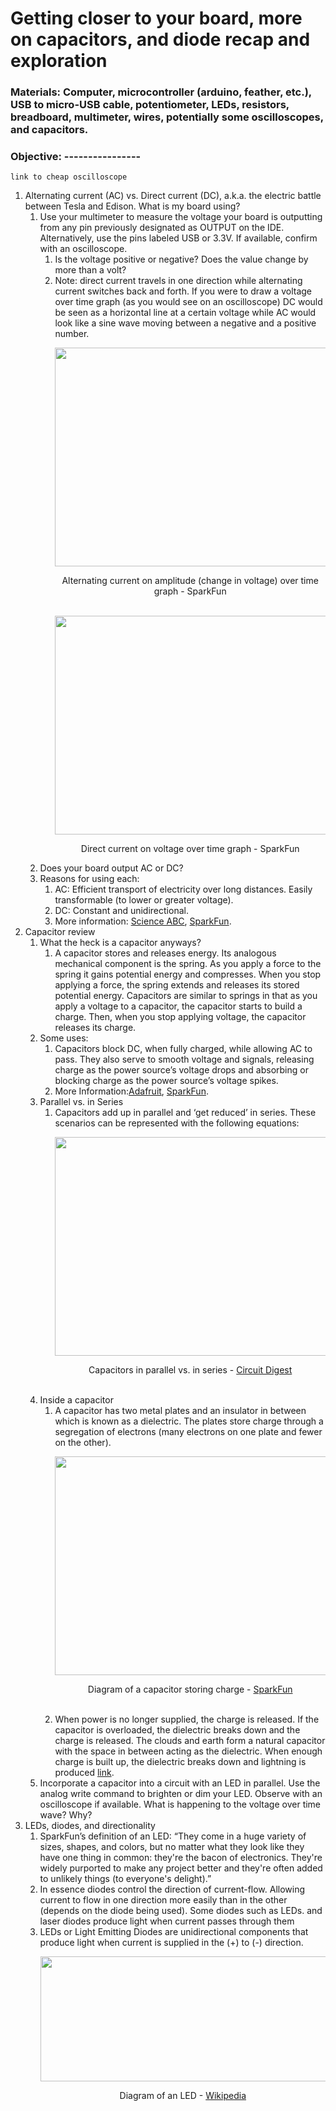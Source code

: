# Getting closer to your board, more on capacitors, and diode recap and exploration
### Materials: Computer, microcontroller (arduino, feather, etc.), USB to micro-USB cable, potentiometer, LEDs, resistors, breadboard, multimeter, wires, potentially some oscilloscopes, and capacitors.
### Objective: ----------------
```
link to cheap oscilloscope
```
1. Alternating current (AC) vs. Direct current (DC), a.k.a. the electric battle between Tesla and Edison. What is my board using?
   1. Use your multimeter to measure the voltage your board is outputting from any pin previously designated as OUTPUT on the IDE. Alternatively, use the pins labeled USB or 3.3V. If available, confirm with an oscilloscope.
      1. Is the voltage positive or negative? Does the value change by more than a volt?
      2. Note: direct current travels in one direction while alternating current switches back and forth. If you were to draw a voltage over time graph (as you would see on an oscilloscope) DC would be seen as a horizontal line at a certain voltage while AC would look like a sine wave moving between a negative and a positive number.
               <p align="center">
               <img align="center" width="570" height="350" src="https://user-images.githubusercontent.com/52707386/62074492-ca43f300-b1f7-11e9-82b2-dd6313bd6f69.png"></p>
               <p align="center"> Alternating current on amplitude (change in voltage) over time graph - SparkFun </b>
                  <br><br></P>
               <p align="center">
               <img align="center" width="570" height="350" src="https://user-images.githubusercontent.com/52707386/62074488-c87a2f80-b1f7-11e9-8635-cfee45a2432d.png">
               <br>
               <p align="center"> Direct current on voltage over time graph - SparkFun </b>
     2. Does your board output AC or DC?
     3. Reasons for using each:
        1. AC: Efficient transport of electricity over long distances. Easily transformable (to lower or greater voltage).
        2. DC: Constant and unidirectional.
        3. More information: [Science ABC](https://www.scienceabc.com/innovation/ac-vs-dc-alternating-current-or-direct-current-which-is-better.html), [SparkFun](https://learn.sparkfun.com/tutorials/alternating-current-ac-vs-direct-current-dc/all#direct-current-dc).
2. Capacitor review
   1. What the heck is a capacitor anyways?
      1. A capacitor stores and releases energy. Its analogous mechanical component is the spring. As you apply a force to the spring it gains potential energy and compresses. When you stop applying a force, the spring extends and releases its stored potential energy. Capacitors are similar to springs in that as you apply a voltage to a capacitor, the capacitor starts to build a charge. Then, when you stop applying voltage, the capacitor releases its charge. 
   2. Some uses:
      1. Capacitors block DC, when fully charged, while allowing AC to pass. They also serve to smooth voltage and signals, releasing charge as the power source’s voltage drops and absorbing or blocking charge as the power source’s voltage spikes.
      2. More Information:[Adafruit](https://learn.adafruit.com/circuit-playground-c-is-for-capacitor/what-is-a-capacitor), [SparkFun](https://learn.sparkfun.com/tutorials/capacitors/all).
   3. Parallel vs. in Series
      1. Capacitors add up in parallel and ‘get reduced’ in series. These scenarios can be represented with the following equations:
               <p align="center">
               <img align="center" width="570" height="350" src="https://user-images.githubusercontent.com/52707386/62077737-b56b5d80-b1ff-11e9-95b4-83fcf8486594.jpg">
               <br>
               <p align="center"> Capacitors in parallel vs. in series - [Circuit Digest](https://circuitdigest.com/tutorial/capacitor-in-series-and-parallel-circuits)</p>
               <br>
   4. Inside a capacitor
      1. A capacitor has two metal plates and an insulator in between which is known as a dielectric. The plates store charge through a segregation of electrons (many electrons on one plate and fewer on the other).
               <p align="center">
               <img align="center" width="640" height="350" src="https://user-images.githubusercontent.com/52707386/62077974-51956480-b200-11e9-8e2f-7c8fc953c596.png"></p>
               <p align="center"> Diagram of a capacitor storing charge - [SparkFun](https://learn.sparkfun.com/tutorials/capacitors/all)</b></p>
               <br>
      2. When power is no longer supplied, the charge is released. If the capacitor is overloaded, the dielectric breaks down and the charge is released. The clouds and earth form a natural capacitor with the space in between acting as the dielectric. When enough charge is built up, the dielectric breaks down and lightning is produced [link](https://micro.magnet.fsu.edu/electromag/java/lightning/index.html).
   5. Incorporate a capacitor into a circuit with an LED in parallel. Use the  analog write command to brighten or dim your LED. Observe with an oscilloscope if available. What is happening to the voltage over time wave? Why?
3. LEDs, diodes, and directionality
   1. SparkFun’s definition of an LED: “They come in a huge variety of sizes, shapes, and colors, but no matter what they look like they have one thing in common: they're the bacon of electronics. They're widely purported to make any project better and they're often added to unlikely things (to everyone's delight).”
   2. In essence diodes control the direction of current-flow. Allowing current to flow in one direction more easily than in the other (depends on the diode being used). Some diodes such as LEDs. and laser diodes produce light when current passes through them
   3. LEDs or Light Emitting Diodes are unidirectional components that produce light when current is supplied in the (+) to (-) direction.
               <p align="center">
               <img align="center" width="640" height="200" src="https://user-images.githubusercontent.com/52707386/62079055-c5d10780-b202-11e9-9eee-d8a8b878b00a.png"></p>
               <p align="center"> Diagram of an LED - [Wikipedia](https://commons.wikimedia.org/wiki/File:LED_symbol.svg)</b></p>
               <br>

